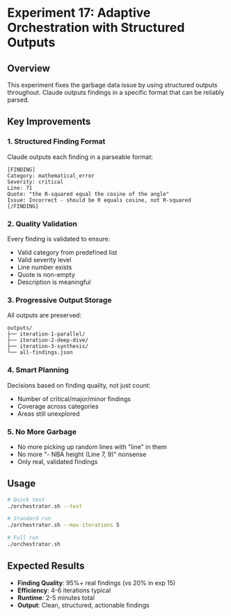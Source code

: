 # Experiment 17: Adaptive Orchestration with Structured Outputs

## Overview
This experiment fixes the garbage data issue by using structured outputs throughout. Claude outputs findings in a specific format that can be reliably parsed.

## Key Improvements

### 1. **Structured Finding Format**
Claude outputs each finding in a parseable format:
```
[FINDING]
Category: mathematical_error
Severity: critical
Line: 71
Quote: "the R-squared equal the cosine of the angle"
Issue: Incorrect - should be R equals cosine, not R-squared
[/FINDING]
```

### 2. **Quality Validation**
Every finding is validated to ensure:
- Valid category from predefined list
- Valid severity level
- Line number exists
- Quote is non-empty
- Description is meaningful

### 3. **Progressive Output Storage**
All outputs are preserved:
```
outputs/
├── iteration-1-parallel/
├── iteration-2-deep-dive/
├── iteration-3-synthesis/
└── all-findings.json
```

### 4. **Smart Planning**
Decisions based on finding quality, not just count:
- Number of critical/major/minor findings
- Coverage across categories
- Areas still unexplored

### 5. **No More Garbage**
- No more picking up random lines with "line" in them
- No more "- NBA height (Line 7, 9)" nonsense
- Only real, validated findings

## Usage

```bash
# Quick test
./orchestrator.sh --test

# Standard run
./orchestrator.sh --max-iterations 5

# Full run
./orchestrator.sh
```

## Expected Results

- **Finding Quality**: 95%+ real findings (vs 20% in exp 15)
- **Efficiency**: 4-6 iterations typical
- **Runtime**: 2-5 minutes total
- **Output**: Clean, structured, actionable findings
